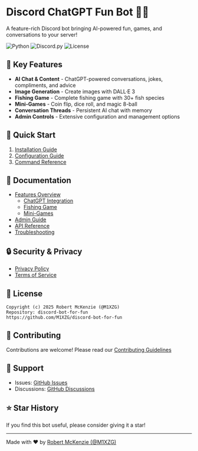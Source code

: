 # Discord ChatGPT Fun Bot 🤖✨

A feature-rich Discord bot bringing AI-powered fun, games, and conversations to your server!

![Python](https://img.shields.io/badge/python-3.10+-blue.svg)
![Discord.py](https://img.shields.io/badge/discord.py-2.0+-blue.svg)
![License](https://img.shields.io/badge/license-MIT-green.svg)

## 🌟 Key Features

- **AI Chat & Content** - ChatGPT-powered conversations, jokes, compliments, and advice
- **Image Generation** - Create images with DALL·E 3
- **Fishing Game** - Complete fishing game with 30+ fish species
- **Mini-Games** - Coin flip, dice roll, and magic 8-ball
- **Conversation Threads** - Persistent AI chat with memory
- **Admin Controls** - Extensive configuration and management options

## 🚀 Quick Start

1. [Installation Guide](docs/INSTALLATION.md)
2. [Configuration Guide](docs/CONFIGURATION.md)
3. [Command Reference](docs/COMMANDS.md)

## 📖 Documentation

- [Features Overview](docs/FEATURES/)
  - [ChatGPT Integration](docs/FEATURES/chatgpt.md)
  - [Fishing Game](docs/FEATURES/fishing-game.md)
  - [Mini-Games](docs/FEATURES/mini-games.md)
- [Admin Guide](docs/ADMIN-GUIDE.md)
- [API Reference](docs/API-REFERENCE.md)
- [Troubleshooting](docs/TROUBLESHOOTING.md)

## 🔒 Security & Privacy

- [Privacy Policy](PRIVACY_POLICY.md)
- [Terms of Service](TERMS_OF_SERVICE.md)

## 📝 License

```
Copyright (c) 2025 Robert McKenzie (@M1XZG)
Repository: discord-bot-for-fun
https://github.com/M1XZG/discord-bot-for-fun
```

## 🤝 Contributing

Contributions are welcome! Please read our [Contributing Guidelines](CONTRIBUTING.md)

## 📧 Support

- Issues: [GitHub Issues](https://github.com/M1XZG/discord-bot-for-fun/issues)
- Discussions: [GitHub Discussions](https://github.com/M1XZG/discord-bot-for-fun/discussions)

## ⭐ Star History

If you find this bot useful, please consider giving it a star!

---

Made with ❤️ by [Robert McKenzie (@M1XZG)](https://github.com/M1XZG)
